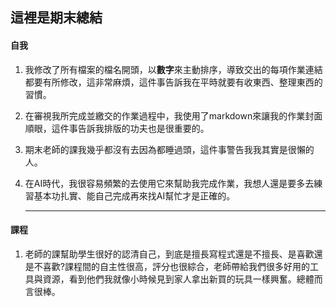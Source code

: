  ## 這裡是期末總結
 #### 自我
1. 我修改了所有檔案的檔名開頭，以**數字**來主動排序，導致交出的每項作業連結都要有所修改，這非常麻煩，這件事告訴我在平時就要有收東西、整理東西的習慣。
2. 在審視我所完成並繳交的作業過程中，我使用了markdown來讓我的作業封面順眼，這件事告訴我排版的功夫也是很重要的。
3. 期末老師的課我幾乎都沒有去因為都睡過頭，這件事警告我我其實是很懶的人。
4. 在AI時代，我很容易頻繁的去使用它來幫助我完成作業，我想人還是要多去練習基本功扎實、能自己完成再來找AI幫忙才是正確的。

   ---
#### 課程
1. 老師的課幫助學生很好的認清自己，到底是擅長寫程式還是不擅長、是喜歡還是不喜歡?課程間的自主性很高，評分也很綜合，老師帶給我們很多好用的工具與資源，看到他們我就像小時候見到家人拿出新買的玩具一樣興奮。總體而言很棒。
